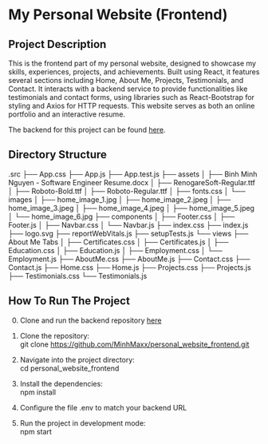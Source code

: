 # My Personal Website (Frontend)

## Project Description

This is the frontend part of my personal website, designed to showcase my skills, experiences, projects, and achievements. Built using React, it features several sections including Home, About Me, Projects, Testimonials, and Contact. It interacts with a backend service to provide functionalities like testimonials and contact forms, using libraries such as React-Bootstrap for styling and Axios for HTTP requests. This website serves as both an online portfolio and an interactive resume.

The backend for this project can be found [here](https://github.com/MinhMaxx/personal_website_backend).

## Directory Structure

.src
├── App.css
├── App.js
├── App.test.js
├── assets
│ ├── Binh Minh Nguyen - Software Engineer Resume.docx
│ ├── RenogareSoft-Regular.ttf
│ ├── Roboto-Bold.ttf
│ ├── Roboto-Regular.ttf
│ ├── fonts.css
│ └── images
│ ├── home_image_1.jpg
│ ├── home_image_2.jpeg
│ ├── home_image_3.jpeg
│ ├── home_image_4.jpeg
│ ├── home_image_5.jpeg
│ └── home_image_6.jpg
├── components
│ ├── Footer.css
│ ├── Footer.js
│ ├── Navbar.css
│ └── Navbar.js
├── index.css
├── index.js
├── logo.svg
├── reportWebVitals.js
├── setupTests.js
└── views
├── About Me Tabs
│ ├── Certificates.css
│ ├── Certificates.js
│ ├── Education.css
│ ├── Education.js
│ ├── Employment.css
│ └── Employment.js
├── AboutMe.css
├── AboutMe.js
├── Contact.css
├── Contact.js
├── Home.css
├── Home.js
├── Projects.css
├── Projects.js
├── Testimonials.css
└── Testimonials.js

## How To Run The Project

0. Clone and run the backend repository [here](https://github.com/MinhMaxx/personal_website_backend)

1. Clone the repository:  
   git clone https://github.com/MinhMaxx/personal_website_frontend.git

2. Navigate into the project directory:  
   cd personal_website_frontend

3. Install the dependencies:  
   npm install

4. Configure the file .env to match your backend URL

5. Run the project in development mode:  
   npm start
